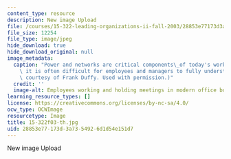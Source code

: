 ```yaml
---
content_type: resource
description: New image Upload
file: /courses/15-322-leading-organizations-ii-fall-2003/28853e77173d3a7354926d1d54e151d7_15-322f03-th.jpg
file_size: 12254
file_type: image/jpeg
hide_download: true
hide_download_original: null
image_metadata:
  caption: "Power and networks are critical components\_of today's workplace, but\
    \ it is often difficult for employees and managers to fully understand them. (Image\
    \ courtesy of Frank Duffy. Used with permission.)"
  credit: ''
  image-alt: Employees working and holding meetings in modern office building.
learning_resource_types: []
license: https://creativecommons.org/licenses/by-nc-sa/4.0/
ocw_type: OCWImage
resourcetype: Image
title: 15-322f03-th.jpg
uid: 28853e77-173d-3a73-5492-6d1d54e151d7
---
```

New image Upload